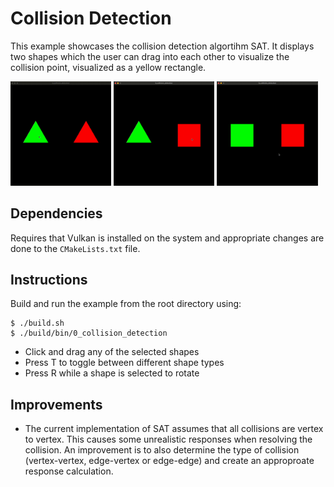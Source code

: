 # Collision Detection
This example showcases the collision detection algortihm SAT. It displays two shapes which
 the user can drag into each other to visualize the collision point, visualized as a
  yellow rectangle.

<img src="./doc/tri-tri.gif" width="32%" /> <img src="./doc/tri-rect.gif" width="32%" /> <img src="./doc/rect-rect.gif" width="32%" />

## Dependencies
Requires that Vulkan is installed on the system and appropriate changes are done to the `CMakeLists.txt` file.
## Instructions
Build and run the example from the root directory using:
````
$ ./build.sh
$ ./build/bin/0_collision_detection
````

- Click and drag any of the selected shapes
- Press T to toggle between different shape types
- Press R while a shape is selected to rotate

## Improvements 
- The current implementation of SAT assumes that all collisions are vertex to vertex. This causes some unrealistic responses when resolving the collision. An improvement is to also determine the type of collision (vertex-vertex, edge-vertex or edge-edge) and create an approproate response calculation.